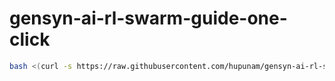 # gensyn-ai-rl-swarm-guide-one-click

```bash
bash <(curl -s https://raw.githubusercontent.com/hupunam/gensyn-ai-rl-swarm-guide-one-click/main/setup.sh)
```
